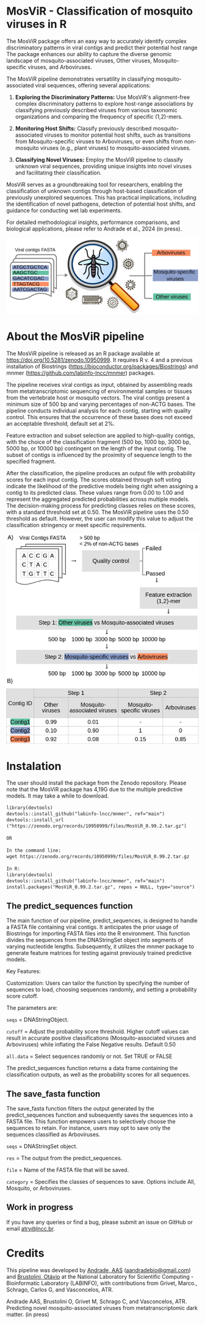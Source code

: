 # MosViR - Classification of mosquito viruses in R

The MosViR package offers an easy way to accurately identify complex discriminatory patterns in viral contigs and predict their potential host range The package enhances our ability to capture the diverse genomic landscape of mosquito-associated viruses, Other viruses, Mosquito-specific viruses, and Arboviruses.

The MosViR pipeline demonstrates versatility in classifying mosquito-associated viral sequences, offering several applications:

1) **Exploring the Discriminatory Patterns:** Use MosViR's alignment-free complex discriminatory patterns to explore host-range associations by classifying previously described viruses from various taxonomic organizations and comparing the frequency of specific (1,2)-mers.

2) **Monitoring Host Shifts:** Classify previously described mosquito-associated viruses to monitor potential host shifts, such as transitions from Mosquito-specific viruses to Arboviruses, or even shifts from non-mosquito viruses (e.g., plant viruses) to mosquito-associated viruses.

3) **Classifying Novel Viruses:** Employ the MosViR pipeline to classify unknown viral sequences, providing unique insights into novel viruses and facilitating their classification.

MosViR serves as a groundbreaking tool for researchers, enabling the classification of unknown contigs through host-based classification of previously unexplored sequences. This has practical implications, including the identification of novel pathogens, detection of potential host shifts, and guidance for conducting wet lab experiments.

For detailed methodological insights, performance comparisons, and biological applications, please refer to Andrade et al., 2024 (in press).

![](https://github.com/aandradebio/MosViR/blob/main/GraphicalAbstract1.jpg)

# About the MosViR pipeline 

The MosViR pipeline is released as an R package available at https://doi.org/10.5281/zenodo.10950999. It requires R v. 4 and a previous installation of Biostrings (https://bioconductor.org/packages/Biostrings) and mnmer (https://github.com/labinfo-lncc/mnmer) packages.

The pipeline receives viral contigs as input, obtained by assembling reads from metatranscriptomic sequencing of environmental samples or tissues from the vertebrate host or mosquito vectors. The viral contigs present a minimum size of 500 bp and varying percentages of non-ACTG bases. The pipeline conducts individual analysis for each contig, starting with quality control. This ensures that the occurrence of these bases does not exceed an acceptable threshold, default set at 2%. 

Feature extraction and subset selection are applied to high-quality contigs, with the choice of the classification fragment (500 bp, 1000 bp, 3000 bp, 5000 bp, or 10000 bp) contingent on the length of the input contig. The subset of contigs is influenced by the proximity of sequence length to the specified fragment. 

After the classification, the pipeline produces an output file with probability scores for each input contig. The scores obtained through soft voting indicate the likelihood of the predictive models being right when assigning a contig to its predicted class. These values range from 0.00 to 1.00 and represent the aggregated predicted probabilities across multiple models. The decision-making process for predicting classes relies on these scores, with a standard threshold set at 0.50. The MosViR pipeline uses the 0.50 threshold as default. However, the user can modify this value to adjust the classification stringency or meet specific requirements.

![](https://github.com/aandradebio/MosViR/blob/main/Fig3.png)

# Instalation

The user should install the package from the Zenodo repository. Please note that the MosViR package has 4,19G due to the multiple predictive models. It may take a while to download.  

```
library(devtools)
devtools::install_github("labinfo-lncc/mnmer", ref="main")
devtools::install_url ("https://zenodo.org/records/10950999/files/MosViR_0.99.2.tar.gz")

OR 

In the command line: 
wget https://zenodo.org/records/10950999/files/MosViR_0.99.2.tar.gz

In R:
library(devtools)
devtools::install_github("labinfo-lncc/mnmer", ref="main")
install.packages("MosViR_0.99.2.tar.gz", repos = NULL, type="source")
```

## The predict_sequences function

The main function of our pipeline, predict_sequences, is designed to handle a FASTA file containing viral contigs. It anticipates the prior usage of Biostrings for importing FASTA files into the R environment. This function divides the sequences from the DNAStringSet object into segments of varying nucleotide lengths. Subsequently, it utilizes the mnmer package to generate feature matrices for testing against previously trained predictive models.

Key Features:

Customization: Users can tailor the function by specifying the number of sequences to load, choosing sequences randomly, and setting a probability score cutoff.

The parameters are:

`seqs` = DNAStringObject. 

`cutoff` = Adjust the probability score threshold. Higher cutoff values can result in accurate positive classifications (Mosquito-associated viruses and Arboviruses) while inflating the False Negative results. Default 0.50 

`all.data` = Select sequences randomly or not. Set TRUE or FALSE

The predict_sequences function returns a data frame containing the classification outputs, as well as the probability scores for all sequences. 

## The save_fasta function

The save_fasta function filters the output generated by the predict_sequences function and subsequently saves the sequences into a FASTA file. This function empowers users to selectively choose the sequences to retain. For instance, users may opt to save only the sequences classified as Arboviruses.
 
`seqs` = DNAStringSet object.

`res` = The output from the predict_sequences.

`file` = Name of the FASTA file that will be saved.

`category` = Specifies the classes of sequences to save. Options include All, Mosquito, or Arboviruses.

## Work in progress

If you have any queries or find a bug, please submit an issue on GitHub or email atrv@lncc.br.

# Credits

This pipeline was developed by [Andrade, AAS](https://github.com/aandradebio) (aandradebio@gmail.com) and [Brustolini, Otávio](https://github.com/otaviojbbrustolini) at the National Laboratory for Scientific Computing - Bioinformatic Laboratory (LABINFO), with contributions from  Grivet, Marco., Schrago, Carlos G, and Vasconcelos, ATR.

Andrade AAS, Brustolini O, Grivet M, Schrago C, and Vasconcelos, ATR. Predicting novel mosquito-associated viruses from metatranscriptomic dark matter. (in press)
